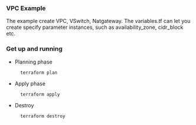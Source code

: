 ### VPC Example

The example create VPC, VSwitch, Natgateway. The variables.tf can let you create specify parameter instances, such as availability_zone, cidr_block etc.

### Get up and running

* Planning phase

		terraform plan 

* Apply phase

		terraform apply 


* Destroy 

		terraform destroy
